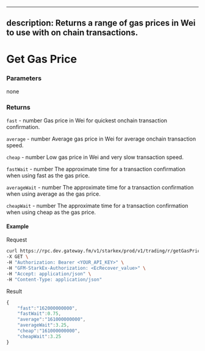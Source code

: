
---
description: Returns a range of gas prices in Wei to use with on chain transactions.
---
# **Get Gas Price**

### **Parameters**
none

### **Returns**
`fast` - number
Gas price in Wei for quickest onchain transaction confirmation.

`average` - number
Average gas price in Wei for average onchain transaction speed.

`cheap` - number
Low gas price in Wei and very slow transaction speed.

`fastWait` - number
The approximate time for a transaction confirmation when using fast as the gas price.

`averageWait` - number
The approximate time for a transaction confirmation when using average as the gas price.

`cheapWait` - number
The approximate time for a transaction confirmation when using cheap as the gas price.

#### **Example**

Request

```bash
curl https://rpc.dev.gateway.fm/v1/starkex/prod/v1/trading/r/getGasPrice \
-X GET \
-H "Authorization: Bearer <YOUR_API_KEY>" \
-H "GFM-StarkEx-Authorization: <EcRecover_value>" \
-H "Accept: application/json" \
-H "Content-Type: application/json" 
```


Result

```javascript
{
    "fast":"162000000000",
    "fastWait":0.75,
    "average":"161000000000",
    "averageWait":3.25,
    "cheap":"161000000000",
    "cheapWait":3.25
}
```
